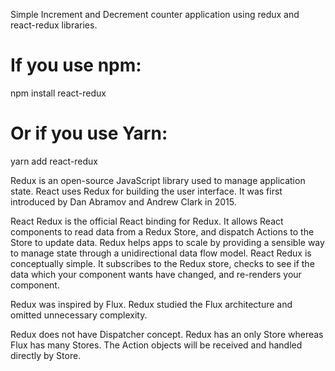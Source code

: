Simple Increment and Decrement counter application using redux and react-redux libraries.
# If you use npm:
npm install react-redux

# Or if you use Yarn:
yarn add react-redux

Redux is an open-source JavaScript library used to manage application state. React uses Redux for building the user interface. It was first introduced by Dan Abramov and Andrew Clark in 2015.

React Redux is the official React binding for Redux. It allows React components to read data from a Redux Store, and dispatch Actions to the Store to update data. Redux helps apps to scale by providing a sensible way to manage state through a unidirectional data flow model. React Redux is conceptually simple. It subscribes to the Redux store, checks to see if the data which your component wants have changed, and re-renders your component.

Redux was inspired by Flux. Redux studied the Flux architecture and omitted unnecessary complexity.

Redux does not have Dispatcher concept.
Redux has an only Store whereas Flux has many Stores.
The Action objects will be received and handled directly by Store.
